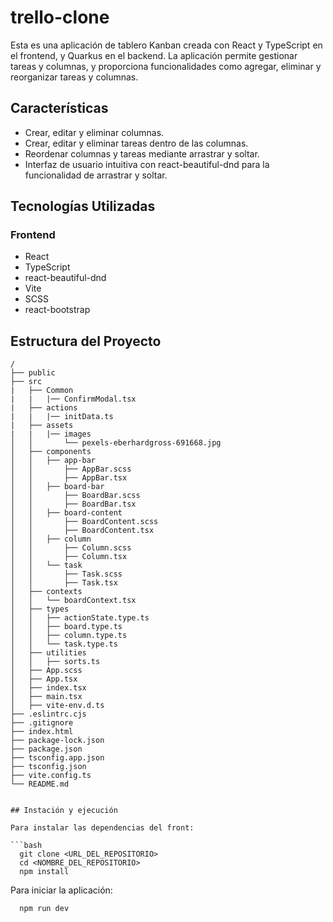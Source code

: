 # trello-clone
Esta es una aplicación de tablero Kanban creada con React y TypeScript en el frontend, y Quarkus en el backend. La aplicación permite gestionar tareas y columnas, y proporciona funcionalidades como agregar, eliminar y reorganizar tareas y columnas.

## Características

- Crear, editar y eliminar columnas.
- Crear, editar y eliminar tareas dentro de las columnas.
- Reordenar columnas y tareas mediante arrastrar y soltar.
- Interfaz de usuario intuitiva con react-beautiful-dnd para la funcionalidad de arrastrar y soltar.

## Tecnologías Utilizadas

### Frontend

- React
- TypeScript
- react-beautiful-dnd
- Vite
- SCSS
- react-bootstrap

## Estructura del Proyecto

```plaintext
/
├── public
├── src
|   ├── Common
|   |   |── ConfirmModal.tsx
|   ├── actions
|   |   |── initData.ts
|   ├── assets
|   |   |── images
│   │       └── pexels-eberhardgross-691668.jpg
│   ├── components
│   │   ├── app-bar
│   │       ├── AppBar.scss
│   │       ├── AppBar.tsx
│   │   ├── board-bar
│   │       ├── BoardBar.scss
│   │       ├── BoardBar.tsx
│   │   ├── board-content
│   │       ├── BoardContent.scss
│   │       ├── BoardContent.tsx
│   │   ├── column
│   │       ├── Column.scss
│   │       ├── Column.tsx
│   │   └── task
│   │       ├── Task.scss
│   │       ├── Task.tsx
│   ├── contexts
│   │   └── boardContext.tsx
│   ├── types
│   │   ├── actionState.type.ts
│   │   ├── board.type.ts
│   │   ├── column.type.ts
│   │   └── task.type.ts
│   ├── utilities
│   │   ├── sorts.ts
│   ├── App.scss
│   ├── App.tsx
│   ├── index.tsx
│   ├── main.tsx
│   ├── vite-env.d.ts
├── .eslintrc.cjs
├── .gitignore
├── index.html
├── package-lock.json
├── package.json
├── tsconfig.app.json
├── tsconfig.json
├── vite.config.ts
└── README.md


## Instación y ejecución

Para instalar las dependencias del front:

```bash
  git clone <URL_DEL_REPOSITORIO>
  cd <NOMBRE_DEL_REPOSITORIO>
  npm install
```
Para iniciar la aplicación:
```bash
  npm run dev
```
